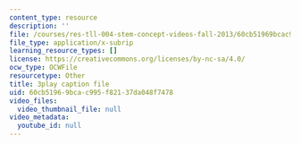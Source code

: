 ```yaml
---
content_type: resource
description: ''
file: /courses/res-tll-004-stem-concept-videos-fall-2013/60cb51969bcac995f82137da048f7478_-fhWuEt5yKc.srt
file_type: application/x-subrip
learning_resource_types: []
license: https://creativecommons.org/licenses/by-nc-sa/4.0/
ocw_type: OCWFile
resourcetype: Other
title: 3play caption file
uid: 60cb5196-9bca-c995-f821-37da048f7478
video_files:
  video_thumbnail_file: null
video_metadata:
  youtube_id: null
---
```

